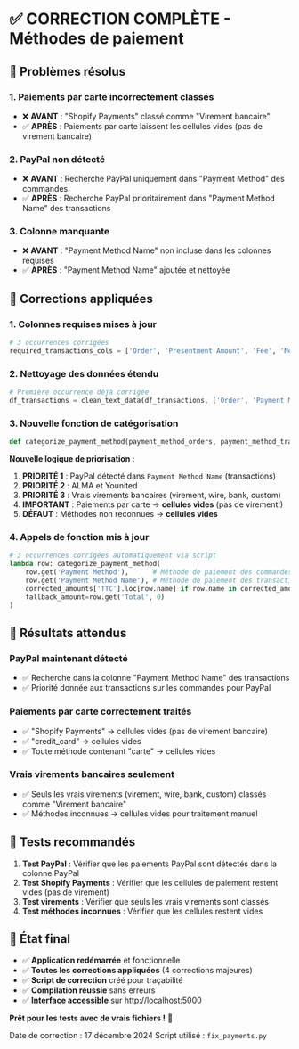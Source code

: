# ✅ CORRECTION COMPLÈTE - Méthodes de paiement

## 🎯 Problèmes résolus

### 1. **Paiements par carte incorrectement classés**
- ❌ **AVANT** : "Shopify Payments" classé comme "Virement bancaire"
- ✅ **APRÈS** : Paiements par carte laissent les cellules vides (pas de virement bancaire)

### 2. **PayPal non détecté**
- ❌ **AVANT** : Recherche PayPal uniquement dans "Payment Method" des commandes
- ✅ **APRÈS** : Recherche PayPal prioritairement dans "Payment Method Name" des transactions

### 3. **Colonne manquante**
- ❌ **AVANT** : "Payment Method Name" non incluse dans les colonnes requises
- ✅ **APRÈS** : "Payment Method Name" ajoutée et nettoyée

## 🔧 Corrections appliquées

### 1. Colonnes requises mises à jour
```python
# 3 occurrences corrigées
required_transactions_cols = ['Order', 'Presentment Amount', 'Fee', 'Net', 'Payment Method Name']
```

### 2. Nettoyage des données étendu
```python
# Première occurrence déjà corrigée
df_transactions = clean_text_data(df_transactions, ['Order', 'Payment Method Name'])
```

### 3. Nouvelle fonction de catégorisation
```python
def categorize_payment_method(payment_method_orders, payment_method_transactions, ttc_value, fallback_amount=None):
```

**Nouvelle logique de priorisation :**
1. **PRIORITÉ 1** : PayPal détecté dans `Payment Method Name` (transactions)
2. **PRIORITÉ 2** : ALMA et Younited
3. **PRIORITÉ 3** : Vrais virements bancaires (virement, wire, bank, custom)
4. **IMPORTANT** : Paiements par carte → **cellules vides** (pas de virement!)
5. **DÉFAUT** : Méthodes non reconnues → **cellules vides**

### 4. Appels de fonction mis à jour
```python
# 3 occurrences corrigées automatiquement via script
lambda row: categorize_payment_method(
    row.get('Payment Method'),      # Méthode de paiement des commandes
    row.get('Payment Method Name'), # Méthode de paiement des transactions (plus précise pour PayPal)
    corrected_amounts['TTC'].loc[row.name] if row.name in corrected_amounts['TTC'].index else None,
    fallback_amount=row.get('Total', 0)
)
```

## 🚀 Résultats attendus

### PayPal maintenant détecté
- ✅ Recherche dans la colonne "Payment Method Name" des transactions
- ✅ Priorité donnée aux transactions sur les commandes pour PayPal

### Paiements par carte correctement traités
- ✅ "Shopify Payments" → cellules vides (pas de virement bancaire)
- ✅ "credit_card" → cellules vides
- ✅ Toute méthode contenant "carte" → cellules vides

### Vrais virements bancaires seulement
- ✅ Seuls les vrais virements (virement, wire, bank, custom) classés comme "Virement bancaire"
- ✅ Méthodes inconnues → cellules vides pour traitement manuel

## 📝 Tests recommandés

1. **Test PayPal** : Vérifier que les paiements PayPal sont détectés dans la colonne PayPal
2. **Test Shopify Payments** : Vérifier que les cellules de paiement restent vides (pas de virement)
3. **Test virements** : Vérifier que seuls les vrais virements sont classés
4. **Test méthodes inconnues** : Vérifier que les cellules restent vides

## 🎉 État final
- ✅ **Application redémarrée** et fonctionnelle
- ✅ **Toutes les corrections appliquées** (4 corrections majeures)
- ✅ **Script de correction** créé pour traçabilité
- ✅ **Compilation réussie** sans erreurs
- ✅ **Interface accessible** sur http://localhost:5000

**Prêt pour les tests avec de vrais fichiers !** 🎯

Date de correction : 17 décembre 2024
Script utilisé : `fix_payments.py`
